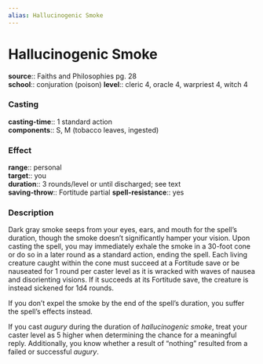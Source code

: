 ```yaml
---
alias: Hallucinogenic Smoke
---
```


# Hallucinogenic Smoke 

**source**:: Faiths and Philosophies pg. 28  
**school**:: conjuration (poison)
**level**:: cleric 4, oracle 4, warpriest 4, witch 4

### Casting 

**casting-time**:: 1 standard action  
**components**:: S, M (tobacco leaves, ingested)

### Effect 

**range**:: personal  
**target**:: you  
**duration**:: 3 rounds/level or until discharged; see text  
**saving-throw**:: Fortitude partial
**spell-resistance**:: yes

### Description 

Dark gray smoke seeps from your eyes, ears, and mouth for the spell’s duration, though the smoke doesn’t significantly hamper your vision. Upon casting the spell, you may immediately exhale the smoke in a 30-foot cone or do so in a later round as a standard action, ending the spell. Each living creature caught within the cone must succeed at a Fortitude save or be nauseated for 1 round per caster level as it is wracked with waves of nausea and disorienting visions. If it succeeds at its Fortitude save, the creature is instead sickened for 1d4 rounds.  
  
If you don’t expel the smoke by the end of the spell’s duration, you suffer the spell’s effects instead.  
  
If you cast *augury* during the duration of *hallucinogenic smoke*, treat your caster level as 5 higher when determining the chance for a meaningful reply. Additionally, you know whether a result of “nothing” resulted from a failed or successful *augury*.
